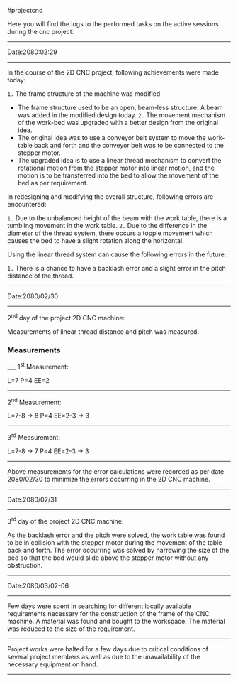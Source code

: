 
#projectcnc

Here you will find the logs to the performed tasks on the active sessions during the cnc project.
___
Date:2080:02:29

___
In the course of the 2D CNC project, following achievements were made today:

`1.` The frame structure of the machine was modified.
- The frame structure used to be an open, beam-less structure. A beam was added in the modified design today.
`2.` The movement mechanism of the work-bed was upgraded with a better design from the original idea.
- The original idea was to use a conveyor belt system to move the work-table back and forth and the conveyor belt was to be connected to the stepper motor.
- The upgraded idea is to use a linear thread mechanism to convert the rotational motion from the stepper motor into linear motion, and the motion is to be transferred into the bed to allow the movement of the bed as per requirement.

In redesigning and modifying the overall structure, following errors are encountered:

`1.` Due to the unbalanced height of the beam with the work table, there is a tumbling movement in the work table.
`2.` Due to the difference in the diameter of the thread system, there occurs a topple movement which causes the bed to have a slight rotation along the horizontal.

Using the linear thread system can cause the following errors in the future:

`1.` There is a chance to have a backlash error and a slight error in the pitch distance of the thread.

___

Date:2080/02/30

___
2<sup>nd</sup> day of the project 2D CNC machine:

Measurements of linear thread distance and pitch was measured.

<h3>Measurements</h3>
___
1<sup>st</sup> Measurement:

L=7
P=4
EE=2
___
2<sup>nd</sup> Measurement:

L=7-8 -> 8
P=4
EE=2-3 -> 3
___
3<sup>rd</sup> Measurement:

L=7-8 -> 7
P=4
EE=2-3 -> 3
___
Above measurements for the error calculations were recorded as per date 2080/02/30 to minimize the errors occurring in the 2D CNC machine.
___
Date:2080/02/31

___
3<sup>rd</sup> day of the project 2D CNC machine:

As the backlash error and the pitch were solved, the work table was found to be in collision with the stepper motor during the movement of the table back and forth.
The error occurring was solved by narrowing the size of the bed so that the bed would slide above the stepper motor without any obstruction.
___
Date:2080/03/02-06

___
Few days were spent in searching for different locally available requirements necessary for the construction of the frame of the CNC machine.
A material was found and bought to the workspace.
The material was reduced to the size of the requirement.
___
Project works were halted for a few days due to critical conditions of several project members as well as due to the unavailability of the necessary equipment on hand.
___

